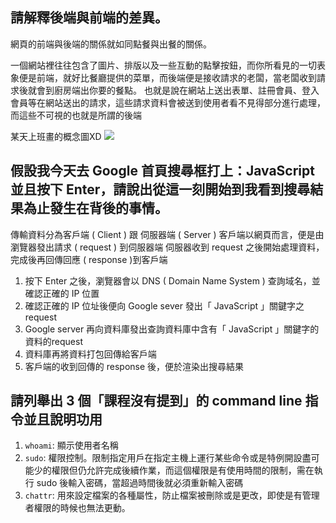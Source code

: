 ## 請解釋後端與前端的差異。
網頁的前端與後端的關係就如同點餐與出餐的關係。

一個網站裡往往包含了圖片、排版以及一些互動的點擊按鈕，而你所看見的一切表象便是前端，就好比餐廳提供的菜單，而後端便是接收請求的老闆，當老闆收到請求後就會到廚房端出你要的餐點。
也就是說在網站上送出表單、註冊會員、登入會員等在網站送出的請求，這些請求資料會被送到使用者看不見得部分進行處理，而這些不可視的也就是所謂的後端


某天上班畫的概念圖XD
![](https://upload.cc/i1/2020/06/21/2Wi3Ul.jpeg)


## 假設我今天去 Google 首頁搜尋框打上：JavaScript 並且按下 Enter，請說出從這一刻開始到我看到搜尋結果為止發生在背後的事情。

傳輸資料分為客戶端 ( Client ) 跟 伺服器端 ( Server )
客戶端以網頁而言，便是由瀏覽器發出請求 ( request ) 到伺服器端
伺服器收到 request 之後開始處理資料，完成後再回傳回應 ( response )到客戶端

1. 按下 Enter 之後，瀏覽器會以 DNS ( Domain Name System ) 查詢域名，並確認正確的 IP 位置
2. 確認正確的 IP 位址後便向 Google sever 發出「 JavaScript 」關鍵字之 request
3. Google server 再向資料庫發出查詢資料庫中含有「 JavaScript 」關鍵字的資料的request
4. 資料庫再將資料打包回傳給客戶端
5. 客戶端的收到回傳的 response 後，便於渲染出搜尋結果

## 請列舉出 3 個「課程沒有提到」的 command line 指令並且說明功用

1. `whoami`: 顯示使用者名稱
2. `sudo`: 權限控制。限制指定用戶在指定主機上運行某些命令或是特例開設盡可能少的權限但仍允許完成後續作業，而這個權限是有使用時間的限制，需在執行 sudo 後輸入密碼，當超過時間後就必須重新輸入密碼
3. `chattr`: 用來設定檔案的各種屬性，防止檔案被刪除或是更改，即使是有管理者權限的時候也無法更動。

